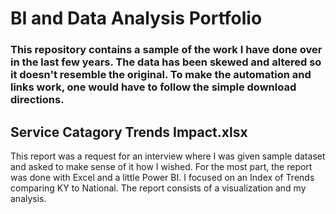 # BI and Data Analysis Portfolio
### This repository contains a sample of the work I have done over in the last few years.  The data has been skewed and altered so it doesn't resemble the original.  To make the automation and links work, one would have to follow the simple download directions.


## Service Catagory Trends Impact.xlsx

This report was a request for an interview  where I was given sample dataset and asked to make sense of it how I wished.  For the most part, the report was done with Excel and a little Power BI.  I focused on an Index of Trends comparing KY to National.  The report consists of a visualization and my analysis.
